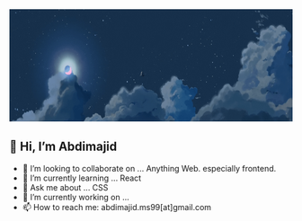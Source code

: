 <img src="banner.png" alt="banner image" width="1200" height="200"/>

## 👋 Hi, I’m Abdimajid
 

- 👯 I’m looking to collaborate on ... Anything Web. especially frontend.
- 🌱 I’m currently learning ... React
- 💬 Ask me about ... CSS
- 🔭 I’m currently working on ...
- 📫 How to reach me: abdimajid.ms99[at]gmail.com
